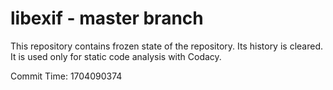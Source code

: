 # libexif - master branch

This repository contains frozen state of the repository.
Its history is cleared. It is used only for static code
analysis with Codacy.

Commit Time: 1704090374
